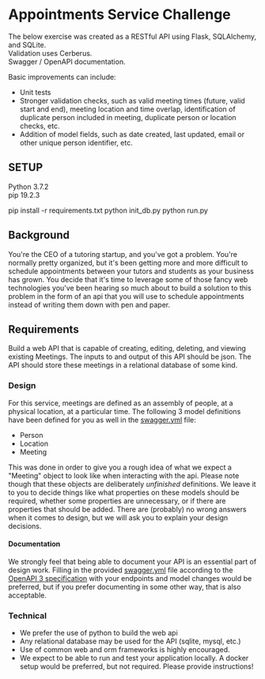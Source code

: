 # Appointments Service Challenge

The below exercise was created as a RESTful API using Flask, SQLAlchemy, and SQLite.  
Validation uses Cerberus.  
Swagger / OpenAPI documentation.

Basic improvements can include:
- Unit tests  
- Stronger validation checks, such as valid meeting times (future, valid start and end), meeting location and time overlap, identification of duplicate person included in meeting, duplicate person or location checks, etc.  
- Addition of model fields, such as date created, last updated, email or other unique person identifier, etc.

## SETUP

Python 3.7.2  
pip 19.2.3

pip install -r requirements.txt
python init_db.py
python run.py

## Background

You're the CEO of a tutoring startup, and you've got a problem. You're normally pretty organized, but it's been
getting more and more difficult to schedule appointments between your tutors and students as your business has grown. You decide
that it's time to leverage some of those fancy web technologies you've been hearing so much about to build a solution to this
problem in the form of an api that you will use to schedule appointments instead of writing them down with pen and paper.

## Requirements

Build a web API that is capable of creating, editing, deleting, and viewing existing Meetings. The inputs to and output of this API
should be json. The API should store these meetings in a relational database of some kind.

### Design

For this service, meetings are defined as an assembly of people, at a physical location, at a particular time. The following 3 model definitions have been defined for you as well in the [swagger.yml](./swagger.yml) file:

- Person
- Location
- Meeting

This was done in order to give you a rough idea of what we expect a "Meeting" object to look like when interacting with the api. Please note though that these objects are deliberately *unfinished* definitions. We leave it to you to decide things like what properties on these models should be required, whether some properties are unnecessary, or if there are properties that should be added. There are (probably) no wrong answers when it comes to design, but we will ask you to explain your design decisions.

#### Documentation

We strongly feel that being able to document your API is an essential part of design work. Filling in the provided [swagger.yml](./swagger.yml) file according to the [OpenAPI 3 specification](https://github.com/OAI/OpenAPI-Specification/blob/master/versions/3.0.2.md) with your endpoints and model changes would be preferred, but if you prefer documenting in some other way, that is also acceptable.

### Technical

- We prefer the use of python to build the web api
- Any relational database may be used for the API (sqlite, mysql, etc.)
- Use of common web and orm frameworks is highly encouraged.
- We expect to be able to run and test your application locally. A docker setup would be preferred, but not required. Please provide
instructions!